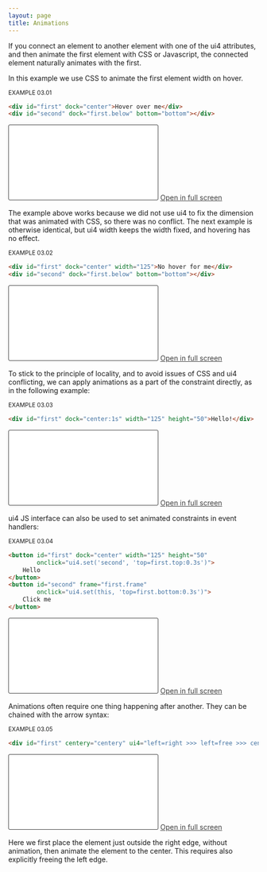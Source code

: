 ```yaml
---
layout: page
title: Animations
---
```


If you connect an element to another element with one of the ui4 attributes, and then animate the
first element with CSS or Javascript, the connected element naturally animates with the first.

In this example we use CSS to animate the first element width on hover.

<sub>EXAMPLE 03.01</sub>
```html
<div id="first" dock="center">Hover over me</div>
<div id="second" dock="first.below" bottom="bottom"></div>
```
<iframe style="border:1px solid #404040;border-radius:3px;background-color:#212121;" src="examples/example_03.01.html"></iframe>
<a style="color: #404040" href="examples/example_03.01.html">Open in full screen</a>

The example above works because we did not use ui4 to fix the dimension that was animated with CSS,
so there was no conflict. The next example is otherwise identical, but ui4 width keeps the width
fixed, and hovering has no effect.

<sub>EXAMPLE 03.02</sub>
```html
<div id="first" dock="center" width="125">No hover for me</div>
<div id="second" dock="first.below" bottom="bottom"></div>
```
<iframe style="border:1px solid #404040;border-radius:3px;background-color:#212121;" src="examples/example_03.02.html"></iframe>
<a style="color: #404040" href="examples/example_03.02.html">Open in full screen</a>

To stick to the principle of locality, and to avoid issues of CSS and ui4 conflicting, we can apply
animations as a part of the constraint directly, as in the following example:

<sub>EXAMPLE 03.03</sub>
```html
<div id="first" dock="center:1s" width="125" height="50">Hello!</div>
```
<iframe style="border:1px solid #404040;border-radius:3px;background-color:#212121;" src="examples/example_03.03.html"></iframe>
<a style="color: #404040" href="examples/example_03.03.html">Open in full screen</a>

ui4 JS interface can also be used to set animated constraints in event handlers:

<sub>EXAMPLE 03.04</sub>
```html
<button id="first" dock="center" width="125" height="50"
        onclick="ui4.set('second', 'top=first.top:0.3s')">
    Hello
</button>
<button id="second" frame="first.frame" 
        onclick="ui4.set(this, 'top=first.bottom:0.3s')">
    Click me
</button>
```
<iframe style="border:1px solid #404040;border-radius:3px;background-color:#212121;" src="examples/example_03.04.html"></iframe>
<a style="color: #404040" href="examples/example_03.04.html">Open in full screen</a>

Animations often require one thing happening after another. They can be chained with the arrow
syntax:

<sub>EXAMPLE 03.05</sub>
```html
<div id="first" centery="centery" ui4="left=right >>> left=free >>> centerx=centerx:0.5s"></div>
```
<iframe style="border:1px solid #404040;border-radius:3px;background-color:#212121;" src="examples/example_03.05.html"></iframe>
<a style="color: #404040" href="examples/example_03.05.html">Open in full screen</a>

Here we first place the element just outside the right edge, without animation, then animate the
element to the center. This requires also explicitly freeing the left edge.